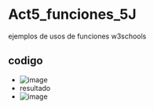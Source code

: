 # Act5_funciones_5J
ejemplos de usos de funciones w3schools
## codigo
- ![image](https://github.com/user-attachments/assets/f6230e79-ffbe-42f9-8f2f-bcf2b9cf2486)
- resultado
- ![image](https://github.com/user-attachments/assets/11946763-f424-43a5-a364-0a1d2145dd36)
